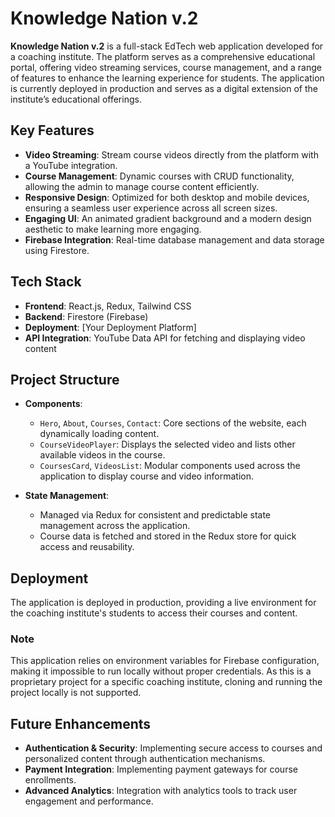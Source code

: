 # Knowledge Nation v.2

**Knowledge Nation v.2** is a full-stack EdTech web application developed for a coaching institute. The platform serves as a comprehensive educational portal, offering video streaming services, course management, and a range of features to enhance the learning experience for students. The application is currently deployed in production and serves as a digital extension of the institute’s educational offerings.

## Key Features

- **Video Streaming**: Stream course videos directly from the platform with a YouTube integration.
- **Course Management**: Dynamic courses with CRUD functionality, allowing the admin to manage course content efficiently.
- **Responsive Design**: Optimized for both desktop and mobile devices, ensuring a seamless user experience across all screen sizes.
- **Engaging UI**: An animated gradient background and a modern design aesthetic to make learning more engaging.
- **Firebase Integration**: Real-time database management and data storage using Firestore.

## Tech Stack

- **Frontend**: React.js, Redux, Tailwind CSS
- **Backend**: Firestore (Firebase)
- **Deployment**: [Your Deployment Platform]
- **API Integration**: YouTube Data API for fetching and displaying video content

## Project Structure

- **Components**:
  - `Hero`, `About`, `Courses`, `Contact`: Core sections of the website, each dynamically loading content.
  - `CourseVideoPlayer`: Displays the selected video and lists other available videos in the course.
  - `CoursesCard`, `VideosList`: Modular components used across the application to display course and video information.

- **State Management**: 
  - Managed via Redux for consistent and predictable state management across the application.
  - Course data is fetched and stored in the Redux store for quick access and reusability.

## Deployment

The application is deployed in production, providing a live environment for the coaching institute's students to access their courses and content. 

### Note

This application relies on environment variables for Firebase configuration, making it impossible to run locally without proper credentials. As this is a proprietary project for a specific coaching institute, cloning and running the project locally is not supported.

## Future Enhancements

- **Authentication & Security**: Implementing secure access to courses and personalized content through authentication mechanisms.
- **Payment Integration**: Implementing payment gateways for course enrollments.
- **Advanced Analytics**: Integration with analytics tools to track user engagement and performance.
